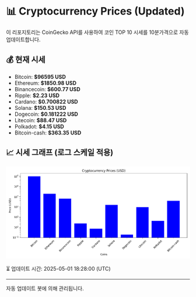 
# 📊 Cryptocurrency Prices (Updated)

이 리포지토리는 CoinGecko API를 사용하여 코인 TOP 10 시세를 10분가격으로 자동 업데이트합니다.

## 💰 현재 시세
- Bitcoin: **$96595 USD**
- Ethereum: **$1850.98 USD**
- Binancecoin: **$600.77 USD**
- Ripple: **$2.23 USD**
- Cardano: **$0.700822 USD**
- Solana: **$150.53 USD**
- Dogecoin: **$0.181222 USD**
- Litecoin: **$88.47 USD**
- Polkadot: **$4.15 USD**
- Bitcoin-cash: **$363.35 USD**

## 📈 시세 그래프 (로그 스케일 적용)
![Crypto Prices](crypto_prices.png)

⏳ 업데이트 시간: 2025-05-01 18:28:00 (UTC)

---
자동 업데이트 봇에 의해 관리됩니다.
